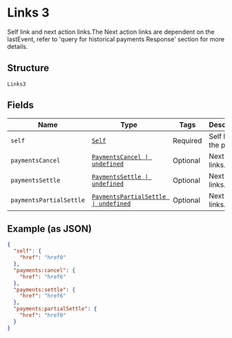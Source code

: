 
# Links 3

Self link and next action links.The Next action links are dependent on the lastEvent, refer to 'query for historical payments Response' section for more details.

## Structure

`Links3`

## Fields

| Name | Type | Tags | Description |
|  --- | --- | --- | --- |
| `self` | [`Self`](../../doc/models/self.md) | Required | Self link to the page. |
| `paymentsCancel` | [`PaymentsCancel \| undefined`](../../doc/models/payments-cancel.md) | Optional | Next action links. |
| `paymentsSettle` | [`PaymentsSettle \| undefined`](../../doc/models/payments-settle.md) | Optional | Next action links. |
| `paymentsPartialSettle` | [`PaymentsPartialSettle \| undefined`](../../doc/models/payments-partial-settle.md) | Optional | Next action links. |

## Example (as JSON)

```json
{
  "self": {
    "href": "href0"
  },
  "payments:cancel": {
    "href": "href6"
  },
  "payments:settle": {
    "href": "href6"
  },
  "payments:partialSettle": {
    "href": "href0"
  }
}
```

